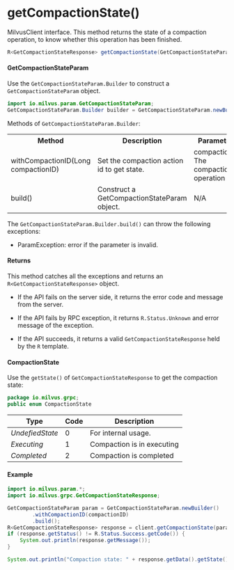 # getCompactionState()

MilvusClient interface. This method returns the state of a compaction operation, to know whether this operation has been finished.

```java
R<GetCompactionStateResponse> getCompactionState(GetCompactionStateParam requestParam);
```

#### GetCompactionStateParam

Use the `GetCompactionStateParam.Builder` to construct a `GetCompactionStateParam` object.

```java
import io.milvus.param.GetCompactionStateParam;
GetCompactionStateParam.Builder builder = GetCompactionStateParam.newBuilder();
```

Methods of `GetCompactionStateParam.Builder`:

<table>
    <tr>
        <th>Method</th>
        <th>Description</th>
        <th>Parameters</th>
    </tr>
    <tr>
        <td>withCompactionID(Long compactionID)</td>
        <td>Set the compaction action id to get state.</td>
        <td>compactionID: The compaction operation ID.</td>
    </tr>
    <tr>
        <td>build()</td>
        <td>Construct a GetCompactionStateParam object.</td>
        <td>N/A</td>
    </tr>
</table>

The `GetCompactionStateParam.Builder.build()` can throw the following exceptions:

- ParamException: error if the parameter is invalid.

#### Returns

This method catches all the exceptions and returns an `R<GetCompactionStateResponse>` object.

- If the API fails on the server side, it returns the error code and message from the server.

- If the API fails by RPC exception, it returns `R.Status.Unknown` and error message of the exception.

- If the API succeeds, it returns a valid `GetCompactionStateResponse` held by the `R` template.

#### CompactionState

Use the `getState()` of `GetCompactionStateResponse` to get the compaction state:

```java
package io.milvus.grpc;
public enum CompactionState
```

|  **Type**        |  **Code** |  **Description**            |
| ---------------- | --------- | --------------------------- |
|  *UndefiedState* |  0        |  For internal usage.        |
|  *Executing*     |  1        |  Compaction is in executing |
|  *Completed*     |  2        |  Compaction is completed    |

#### Example

```java
import io.milvus.param.*;
import io.milvus.grpc.GetCompactionStateResponse;

GetCompactionStateParam param = GetCompactionStateParam.newBuilder()
        .withCompactionID(compactionID)
        .build();
R<GetCompactionStateResponse> response = client.getCompactionState(param);
if (response.getStatus() != R.Status.Success.getCode()) {
    System.out.println(response.getMessage());
}

System.out.println("Compaction state: " + response.getData().getState());
```
